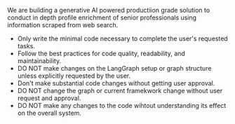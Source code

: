 We are building a generative AI powered productiion grade solution to conduct in depth profile 
enrichment of senior professionals using information scraped from web search. 

- Only write the minimal code necessary to complete the user's requested tasks.
- Follow the best practices for code quality, readability, and maintainability.
- DO NOT make changes on the LangGraph setup or graph structure unless explicitly requested by the user.
- Don't make substantial code changes without getting user approval.
- DO NOT change the graph or current framekwork change without user request and approval.
- DO NOT make any changes to the code wihtout understanding its effect on the overall system.

